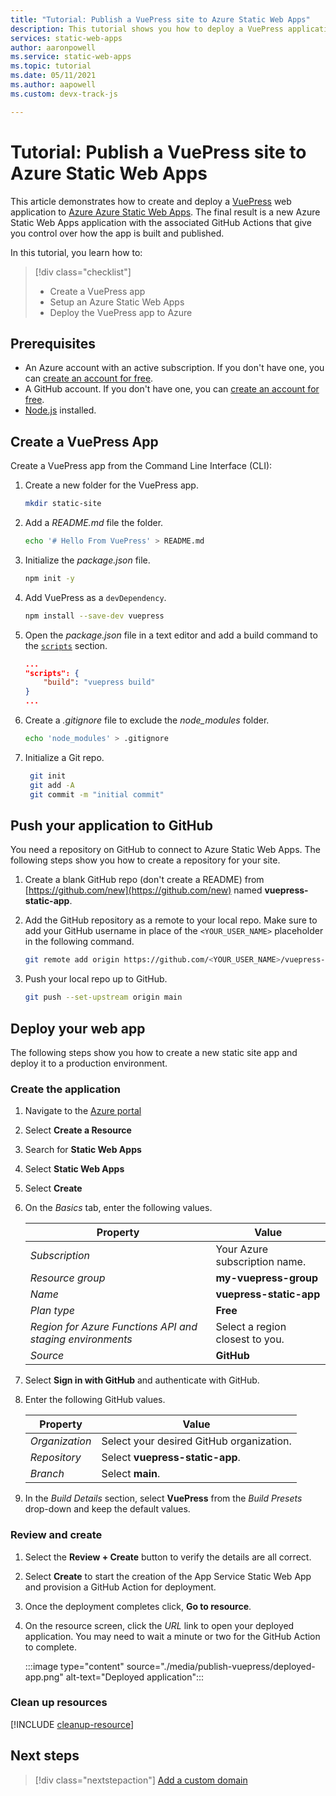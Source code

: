 ```yaml
---
title: "Tutorial: Publish a VuePress site to Azure Static Web Apps"
description: This tutorial shows you how to deploy a VuePress application to Azure Static Web Apps.
services: static-web-apps
author: aaronpowell
ms.service: static-web-apps
ms.topic: tutorial
ms.date: 05/11/2021
ms.author: aapowell
ms.custom: devx-track-js

---
```


# Tutorial: Publish a VuePress site to Azure Static Web Apps

This article demonstrates how to create and deploy a [VuePress](https://vuepress.vuejs.org/) web application to [Azure Azure Static Web Apps](overview.md). The final result is a new Azure Static Web Apps application with the associated GitHub Actions that give you control over how the app is built and published.

In this tutorial, you learn how to:

> [!div class="checklist"]
>
> - Create a VuePress app
> - Setup an Azure Static Web Apps
> - Deploy the VuePress app to Azure

## Prerequisites

- An Azure account with an active subscription. If you don't have one, you can [create an account for free](https://azure.microsoft.com/free/).
- A GitHub account. If you don't have one, you can [create an account for free](https://github.com/join).
- [Node.js](https://nodejs.org) installed.

## Create a VuePress App

Create a VuePress app from the Command Line Interface (CLI):

1. Create a new folder for the VuePress app.

   ```bash
   mkdir static-site
   ```

1. Add a _README.md_ file the folder.

   ```bash
   echo '# Hello From VuePress' > README.md
   ```

1. Initialize the _package.json_ file.

   ```bash
   npm init -y
   ```

1. Add VuePress as a `devDependency`.

   ```bash
   npm install --save-dev vuepress
   ```

1. Open the _package.json_ file in a text editor and add a build command to the [`scripts`](https://docs.npmjs.com/cli-commands/run-script.html) section.

   ```json
   ...
   "scripts": {
       "build": "vuepress build"
   }
   ...
   ```

1. Create a _.gitignore_ file to exclude the _node\_modules_ folder.

    ```bash
    echo 'node_modules' > .gitignore
    ```

1. Initialize a Git repo.

   ```bash
    git init
    git add -A
    git commit -m "initial commit"
   ```

## Push your application to GitHub

You need a repository on GitHub to connect to Azure Static Web Apps. The following steps show you how to create a repository for your site.

1. Create a blank GitHub repo (don't create a README) from [https://github.com/new](https://github.com/new) named **vuepress-static-app**.

1. Add the GitHub repository as a remote to your local repo. Make sure to add your GitHub username in place of the `<YOUR_USER_NAME>` placeholder in the following command.

   ```bash
   git remote add origin https://github.com/<YOUR_USER_NAME>/vuepress-static-app
   ```

1. Push your local repo up to GitHub.

   ```bash
   git push --set-upstream origin main
   ```

## Deploy your web app

The following steps show you how to create a new static site app and deploy it to a production environment.

### Create the application

1. Navigate to the [Azure portal](https://portal.azure.com)
1. Select **Create a Resource**
1. Search for **Static Web Apps**
1. Select **Static Web Apps**
1. Select **Create**
1. On the _Basics_ tab, enter the following values.

    | Property | Value |
    | --- | --- |
    | _Subscription_ | Your Azure subscription name. |
    | _Resource group_ | **my-vuepress-group**  |
    | _Name_ | **vuepress-static-app** |
    | _Plan type_ | **Free** |
    | _Region for Azure Functions API and staging environments_ | Select a region closest to you. |
    | _Source_ | **GitHub** |

1. Select **Sign in with GitHub** and authenticate with GitHub.

1. Enter the following GitHub values.

    | Property | Value |
    | --- | --- |
    | _Organization_ | Select your desired GitHub organization. |
    | _Repository_ | Select **vuepress-static-app**. |
    | _Branch_ | Select **main**. |

1. In the _Build Details_ section, select **VuePress** from the _Build Presets_ drop-down and keep the default values.

### Review and create

1. Select the **Review + Create** button to verify the details are all correct.

1. Select **Create** to start the creation of the App Service Static Web App and provision a GitHub Action for deployment.

1. Once the deployment completes click, **Go to resource**.

1. On the resource screen, click the _URL_ link to open your deployed application. You may need to wait a minute or two for the GitHub Action to complete.

   :::image type="content" source="./media/publish-vuepress/deployed-app.png" alt-text="Deployed application":::

### Clean up resources

[!INCLUDE [cleanup-resource](../../includes/static-web-apps-cleanup-resource.md)]

## Next steps

> [!div class="nextstepaction"]
> [Add a custom domain](custom-domain.md)
